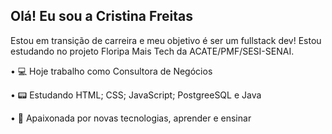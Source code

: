 ## Olá! Eu sou a Cristina Freitas
Estou em transição de carreira e meu objetivo é ser um fullstack dev! Estou estudando no projeto Floripa Mais Tech da ACATE/PMF/SESI-SENAI. 

•	💻 Hoje trabalho como Consultora de Negócios

•	📟 Estudando HTML; CSS; JavaScript; PostgreeSQL e Java

•	💞 Apaixonada por novas tecnologias, aprender e ensinar

